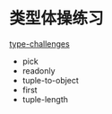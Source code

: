 # 类型体操练习

[type-challenges](https://github.com/type-challenges/type-challenges)

- pick
- readonly
- tuple-to-object
- first
- tuple-length

